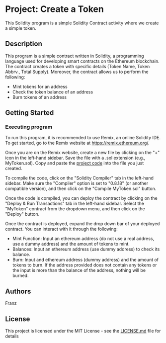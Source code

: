 # Project: Create a Token

This Solidity program is a simple Solidity Contract activity where we create a simple token.

## Description

This program is a simple contract written in Solidity, a programming language used for developing smart contracts on the Ethereum blockchain. The contract creates a token with specific details (Token Name, Token Abbrv., Total Supply). Moreover, the contract allows us to perform the following:
- Mint tokens for an address
- Check the token balance of an address
- Burn tokens of an address

## Getting Started

### Executing program

To run this program, it is recommended to use Remix, an online Solidity IDE. To get started, go to the Remix website at https://remix.ethereum.org/.

Once you are on the Remix website, create a new file by clicking on the "+" icon in the left-hand sidebar. Save the file with a .sol extension (e.g., MyToken.sol). Copy and paste the [project code](https://github.com/SSSerpenttt/ETHAssessment_ETHBeginnerProof/blob/main/ETHProject_ETHBeginnerProof.sol) into the file you just created.

To compile the code, click on the "Solidity Compiler" tab in the left-hand sidebar. Make sure the "Compiler" option is set to "0.8.18" (or another compatible version), and then click on the "Compile MyToken.sol" button.

Once the code is compiled, you can deploy the contract by clicking on the "Deploy & Run Transactions" tab in the left-hand sidebar. Select the "MyToken" contract from the dropdown menu, and then click on the "Deploy" button.

Once the contract is deployed, expand the drop down bar of your deployed contract. You can interact with it through the following:
- Mint Function: Input an ethereum address (do not use a real address, use a dummy address) and the amount of tokens to mint.
- Balances: Input an ethereum address (use dummy address) to check its balance.
- Burn: Input and ethereum address (dummy address) and the amount of tokens to burn. If the address provided does not contain any tokens or the input is more than the balance of the address, nothing will be burned.

## Authors

Franz


## License

This project is licensed under the MIT License - see the [LICENSE.md](https://github.com/SSSerpenttt/ETHAssessment_ETHBeginnerProof/blob/main/LICENSE) file for details
